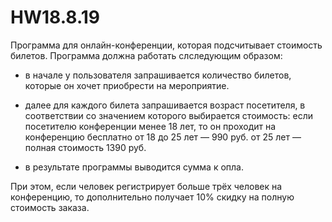 # HW18.8.19
Программа для онлайн-конференции, которая подсчитывает стоимость билетов. 
Программа должна работать слследующим образом: 
- в начале у пользователя запрашивается количество билетов, которые он хочет приобрести на мероприятие.
- далее для каждого билета запрашивается возраст посетителя, в соответствии со значением которого выбирается стоимость:
	если посетителю конференции менее 18 лет, то он проходит на конференцию бесплатно
	от 18 до 25 лет — 990 руб.
	от 25 лет — полная стоимость 1390 руб.
	
- в результате программы выводится сумма к опла.

При этом, если человек регистрирует больше трёх человек на конференцию, то дополнительно получает 10% скидку на полную стоимость заказа. 
